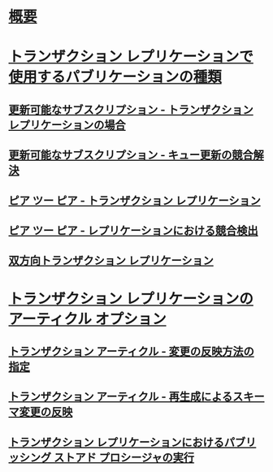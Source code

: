 # [概要](transactional-replication.md)  
# [トランザクション レプリケーションで使用するパブリケーションの種類](publication-types-for-transactional-replication.md)  
## [更新可能なサブスクリプション - トランザクション レプリケーションの場合](updatable-subscriptions-for-transactional-replication.md)  
## [更新可能なサブスクリプション - キュー更新の競合解決](updatable-subscriptions-queued-updating-conflict-resolution.md)  
## [ピア ツー ピア - トランザクション レプリケーション](peer-to-peer-transactional-replication.md)  
## [ピア ツー ピア - レプリケーションにおける競合検出](peer-to-peer-conflict-detection-in-peer-to-peer-replication.md)  
## [双方向トランザクション レプリケーション](bidirectional-transactional-replication.md)  
# [トランザクション レプリケーションのアーティクル オプション](article-options-for-transactional-replication.md)  
## [トランザクション アーティクル - 変更の反映方法の指定](transactional-articles-specify-how-changes-are-propagated.md)  
## [トランザクション アーティクル - 再生成によるスキーマ変更の反映](transactional-articles-regenerate-to-reflect-schema-changes.md)  
## [トランザクション レプリケーションにおけるパブリッシング ストアド プロシージャの実行](publishing-stored-procedure-execution-in-transactional-replication.md)  
